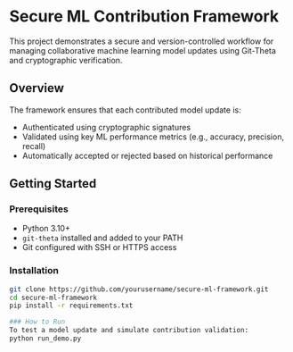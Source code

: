 # Secure ML Contribution Framework

This project demonstrates a secure and version-controlled workflow for managing collaborative machine learning model updates using Git-Theta and cryptographic verification.

## Overview

The framework ensures that each contributed model update is:
- Authenticated using cryptographic signatures
- Validated using key ML performance metrics (e.g., accuracy, precision, recall)
- Automatically accepted or rejected based on historical performance

## Getting Started

### Prerequisites
- Python 3.10+
- `git-theta` installed and added to your PATH
- Git configured with SSH or HTTPS access

### Installation
```bash
git clone https://github.com/yourusername/secure-ml-framework.git
cd secure-ml-framework
pip install -r requirements.txt

### How to Run
To test a model update and simulate contribution validation:
python run_demo.py